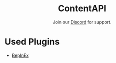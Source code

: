 <h1 align="center">ContentAPI</h1>
<div align="center">Join our <a href="https://discord.gg/namelesscircus">Discord</a> for support.</div>

# Used Plugins
* [BepInEx](https://github.com/BepInEx/BepInEx)
